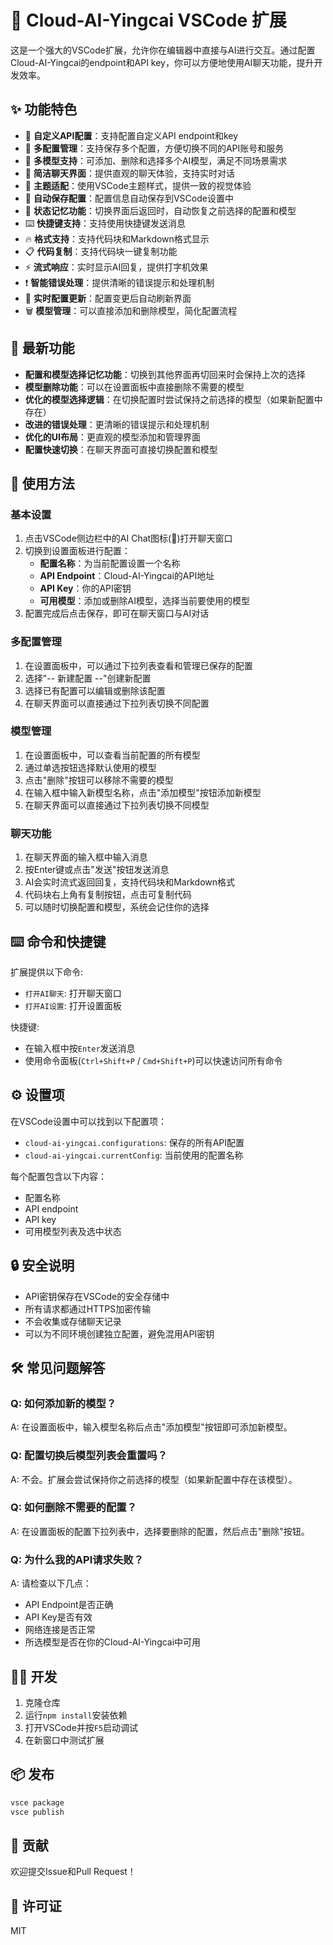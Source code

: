 # 🚀 Cloud-AI-Yingcai VSCode 扩展

这是一个强大的VSCode扩展，允许你在编辑器中直接与AI进行交互。通过配置Cloud-AI-Yingcai的endpoint和API key，你可以方便地使用AI聊天功能，提升开发效率。

## ✨ 功能特色

- 🔌 **自定义API配置**：支持配置自定义API endpoint和key
- 📝 **多配置管理**：支持保存多个配置，方便切换不同的API账号和服务
- 🤖 **多模型支持**：可添加、删除和选择多个AI模型，满足不同场景需求
- 💬 **简洁聊天界面**：提供直观的聊天体验，支持实时对话
- 🎨 **主题适配**：使用VSCode主题样式，提供一致的视觉体验
- 💾 **自动保存配置**：配置信息自动保存到VSCode设置中
- 🔄 **状态记忆功能**：切换界面后返回时，自动恢复之前选择的配置和模型
- ⌨️ **快捷键支持**：支持使用快捷键发送消息
- 🔥 **格式支持**：支持代码块和Markdown格式显示
- 📋 **代码复制**：支持代码块一键复制功能
- ⚡ **流式响应**：实时显示AI回复，提供打字机效果
- ❗ **智能错误处理**：提供清晰的错误提示和处理机制
- 🔄 **实时配置更新**：配置变更后自动刷新界面
- 🗑️ **模型管理**：可以直接添加和删除模型，简化配置流程

## 🚀 最新功能

- **配置和模型选择记忆功能**：切换到其他界面再切回来时会保持上次的选择
- **模型删除功能**：可以在设置面板中直接删除不需要的模型
- **优化的模型选择逻辑**：在切换配置时尝试保持之前选择的模型（如果新配置中存在）
- **改进的错误处理**：更清晰的错误提示和处理机制
- **优化的UI布局**：更直观的模型添加和管理界面
- **配置快速切换**：在聊天界面可直接切换配置和模型

## 📖 使用方法

### 基本设置

1. 点击VSCode侧边栏中的AI Chat图标(💭)打开聊天窗口
2. 切换到设置面板进行配置：
   - **配置名称**：为当前配置设置一个名称
   - **API Endpoint**：Cloud-AI-Yingcai的API地址
   - **API Key**：你的API密钥
   - **可用模型**：添加或删除AI模型，选择当前要使用的模型
3. 配置完成后点击保存，即可在聊天窗口与AI对话

### 多配置管理

1. 在设置面板中，可以通过下拉列表查看和管理已保存的配置
2. 选择"-- 新建配置 --"创建新配置
3. 选择已有配置可以编辑或删除该配置
4. 在聊天界面可以直接通过下拉列表切换不同配置

### 模型管理

1. 在设置面板中，可以查看当前配置的所有模型
2. 通过单选按钮选择默认使用的模型
3. 点击"删除"按钮可以移除不需要的模型
4. 在输入框中输入新模型名称，点击"添加模型"按钮添加新模型
5. 在聊天界面可以直接通过下拉列表切换不同模型

### 聊天功能

1. 在聊天界面的输入框中输入消息
2. 按Enter键或点击"发送"按钮发送消息
3. AI会实时流式返回回复，支持代码块和Markdown格式
4. 代码块右上角有复制按钮，点击可复制代码
5. 可以随时切换配置和模型，系统会记住你的选择

## ⌨️ 命令和快捷键

扩展提供以下命令:

- `打开AI聊天`: 打开聊天窗口
- `打开AI设置`: 打开设置面板

快捷键:
- 在输入框中按`Enter`发送消息
- 使用命令面板(`Ctrl+Shift+P` / `Cmd+Shift+P`)可以快速访问所有命令

## ⚙️ 设置项

在VSCode设置中可以找到以下配置项：

- `cloud-ai-yingcai.configurations`: 保存的所有API配置
- `cloud-ai-yingcai.currentConfig`: 当前使用的配置名称

每个配置包含以下内容：
- 配置名称
- API endpoint
- API key
- 可用模型列表及选中状态

## 🔒 安全说明

- API密钥保存在VSCode的安全存储中
- 所有请求都通过HTTPS加密传输
- 不会收集或存储聊天记录
- 可以为不同环境创建独立配置，避免混用API密钥

## 🛠️ 常见问题解答

### Q: 如何添加新的模型？
A: 在设置面板中，输入模型名称后点击"添加模型"按钮即可添加新模型。

### Q: 配置切换后模型列表会重置吗？
A: 不会。扩展会尝试保持你之前选择的模型（如果新配置中存在该模型）。

### Q: 如何删除不需要的配置？
A: 在设置面板的配置下拉列表中，选择要删除的配置，然后点击"删除"按钮。

### Q: 为什么我的API请求失败？
A: 请检查以下几点：
   - API Endpoint是否正确
   - API Key是否有效
   - 网络连接是否正常
   - 所选模型是否在你的Cloud-AI-Yingcai中可用

## 👨‍💻 开发

1. 克隆仓库
2. 运行`npm install`安装依赖
3. 打开VSCode并按`F5`启动调试
4. 在新窗口中测试扩展

## 📦 发布

```bash
vsce package
vsce publish
```

## 🤝 贡献

欢迎提交Issue和Pull Request！

## 📄 许可证

MIT
